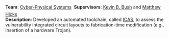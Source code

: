 <!--start_month: May-->
<!--start_year: 2017-->
<!--end_month: Sept.-->
<!--end_year: 2017-->
<!--position: Graduate Research Intern-->
<!--institution: MIT Lincoln Laboratory-->
<!--location_city: Lexington-->
<!--location_state: MA-->

**Team**: [Cyber-Physical Systems](https://www.ll.mit.edu/r-d/cyber-security-and-information-sciences/cyber-physical-systems)
&#151; **Supervisors**:
[Kevin B. Bush](https://www.ll.mit.edu/biographies/kevin-b-bush) and
[Matthew Hicks](http://www.impedimenttoprogress.com/)
<br />
**Description**: Developed an automated toolchain, called
[ICAS](https://youtu.be/cBME5aUhPeY),
to assess the vulnerability integrated circuit layouts to fabrication-time
modification (e.g., insertion of a hardware Trojan).
